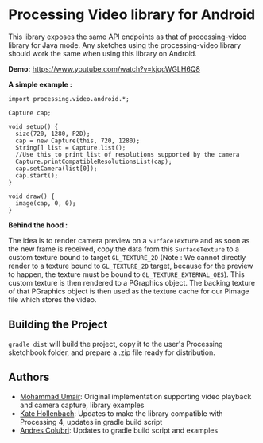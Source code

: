 # Processing Video library for Android

This library exposes the same API endpoints as that of processing-video library for Java mode.
Any sketches using the processing-video library should work the same when using this library on Android.

**Demo:** https://www.youtube.com/watch?v=kjqcWGLH6Q8

**A simple example :**
```
import processing.video.android.*;

Capture cap;

void setup() {
  size(720, 1280, P2D);
  cap = new Capture(this, 720, 1280);
  String[] list = Capture.list();
  //Use this to print list of resolutions supported by the camera
  Capture.printCompatibleResolutionsList(cap);
  cap.setCamera(list[0]);
  cap.start();
}

void draw() {
  image(cap, 0, 0);
}
```

**Behind the hood :**

The idea is to render camera preview on a `SurfaceTexture` and as soon as the new frame is received, copy the data from this `SurfaceTexture` to a custom texture bound to target `GL_TEXTURE_2D`
(Note : We cannot directly render to a texture bound to `GL_TEXTURE_2D` target, because for the preview to happen, the texture must be bound to `GL_TEXTURE_EXTERNAL_OES`).
This custom texture is then rendered to a PGraphics object.
The backing texture of that PGraphics object is then used as the texture cache for our PImage file which stores the video.

## Building the Project

`gradle dist` will build the project, copy it to the user's Processing sketchbook folder, and prepare a .zip file ready for distribution.

## Authors

* [Mohammad Umair](https://github.com/omerjerk): Original implementation supporting video playback and camera capture, library examples
* [Kate Hollenbach](http://www.katehollenbach.com): Updates to make the library compatible with Processing 4, updates in gradle build script
* [Andres Colubri](https://github.com/codeanticode): Updates to gradle build script and examples